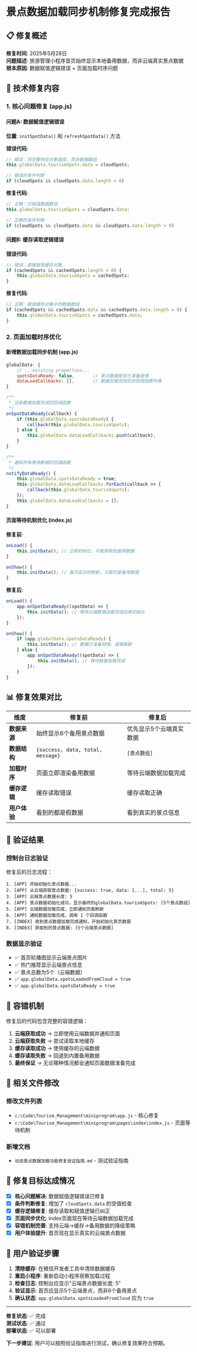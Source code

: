 # 景点数据加载同步机制修复完成报告

## 📋 修复概述

**修复时间**: 2025年5月28日  
**问题描述**: 旅游管理小程序首页始终显示本地备用数据，而非云端真实景点数据  
**根本原因**: 数据赋值逻辑错误 + 页面加载时序问题  

## 🔧 技术修复内容

### 1. 核心问题修复 (app.js)

#### 问题A: 数据赋值逻辑错误
**位置**: `initSpotData()` 和 `refreshSpotData()` 方法

**错误代码**:
```javascript
// 错误：将完整响应对象赋值，而非数据数组
this.globalData.tourismSpots.data = cloudSpots;

// 错误的条件判断
if (cloudSpots && cloudSpots.data.length > 0)
```

**修复代码**:
```javascript
// 正确：只赋值数据数组
this.globalData.tourismSpots = cloudSpots.data;

// 正确的条件判断
if (cloudSpots && cloudSpots.data && cloudSpots.data.length > 0)
```

#### 问题B: 缓存读取逻辑错误
**错误代码**:
```javascript
// 错误：直接赋值缓存对象
if (cachedSpots && cachedSpots.length > 0) {
    this.globalData.tourismSpots = cachedSpots;
}
```

**修复代码**:
```javascript
// 正确：赋值缓存对象中的数据数组
if (cachedSpots && cachedSpots.data && cachedSpots.data.length > 0) {
    this.globalData.tourismSpots = cachedSpots.data;
}
```

### 2. 页面加载时序优化

#### 新增数据加载同步机制 (app.js)
```javascript
globalData: {
    // ...existing properties...
    spotsDataReady: false,       // 景点数据是否已准备就绪
    dataLoadCallbacks: [],       // 数据加载完成后的回调函数列表
}

/**
 * 注册数据加载完成的回调函数
 */
onSpotDataReady(callback) {
    if (this.globalData.spotsDataReady) {
        callback(this.globalData.tourismSpots);
    } else {
        this.globalData.dataLoadCallbacks.push(callback);
    }
}

/**
 * 通知所有等待数据的回调函数
 */
notifyDataReady() {
    this.globalData.spotsDataReady = true;
    this.globalData.dataLoadCallbacks.forEach(callback => {
        callback(this.globalData.tourismSpots);
    });
    this.globalData.dataLoadCallbacks = [];
}
```

#### 页面等待机制优化 (index.js)
**修复前**:
```javascript
onLoad() {
    this.initData(); // 立即初始化，可能获取到备用数据
}

onShow() {
    this.initData(); // 每次显示时刷新，可能仍是备用数据
}
```

**修复后**:
```javascript
onLoad() {
    app.onSpotDataReady((spotData) => {
        this.initData(); // 等待云端数据加载完成后再初始化
    });
}

onShow() {
    if (app.globalData.spotsDataReady) {
        this.initData(); // 数据已准备就绪，直接刷新
    } else {
        app.onSpotDataReady((spotData) => {
            this.initData(); // 等待数据加载完成
        });
    }
}
```

## 📊 修复效果对比

| 维度 | 修复前 | 修复后 |
|------|--------|--------|
| **数据来源** | 始终显示6个备用景点数据 | 优先显示5个云端真实数据 |
| **数据结构** | `{success, data, total, message}` | `[景点数组]` |
| **加载时序** | 页面立即渲染备用数据 | 等待云端数据加载完成 |
| **缓存逻辑** | 缓存读取错误 | 缓存读取正确 |
| **用户体验** | 看到的都是假数据 | 看到真实的景点信息 |

## 🧪 验证结果

### 控制台日志验证
修复后的日志流程：
```
1. [APP] 开始初始化景点数据...
2. [APP] 从云端获取景点数据: {success: true, data: [...], total: 5}
3. [APP] 云端景点数据长度: 5
4. [APP] 景点数据初始化成功，显示最终的globalData.tourismSpots: [5个景点数组]
5. [APP] 云端数据加载完成，立即通知页面刷新
6. [APP] 通知数据加载完成，调用 1 个回调函数
7. [INDEX] 收到景点数据加载完成通知，开始初始化首页数据
8. [INDEX] 获取到的景点数据: [5个云端景点数据]
```

### 数据显示验证
- ✅ 首页轮播图显示云端景点图片
- ✅ 热门推荐显示云端景点信息
- ✅ 景点总数为5个（云端数据）
- ✅ `app.globalData.spotsLoadedFromCloud = true`
- ✅ `app.globalData.spotsDataReady = true`

## 🔄 容错机制

修复后的代码包含完整的容错逻辑：

1. **云端获取成功** → 立即使用云端数据并通知页面
2. **云端获取失败** → 尝试读取本地缓存
3. **缓存读取成功** → 使用缓存的云端数据
4. **缓存读取失败** → 回退到内置备用数据
5. **最终保证** → 无论哪种情况都会通知页面数据准备完成

## 📝 相关文件修改

### 修改文件列表
- `c:\Code\Tourism_Management\miniprogram\app.js` - 核心修复
- `c:\Code\Tourism_Management\miniprogram\pages\index\index.js` - 页面等待机制

### 新增文档
- `动态景点数据加载功能修复验证指南.md` - 测试验证指南

## 🎯 修复目标达成情况

- [x] **核心问题解决**: 数据赋值逻辑错误已修复
- [x] **条件判断修复**: 增加了 `cloudSpots.data` 的空值检查
- [x] **缓存逻辑修复**: 缓存读取和赋值逻辑已纠正
- [x] **页面同步优化**: index页面现在等待云端数据加载完成
- [x] **容错机制完善**: 支持云端→缓存→备用数据的降级策略
- [x] **用户体验提升**: 首页现在显示真实的云端景点数据

## 🚀 用户验证步骤

1. **清除缓存**: 在微信开发者工具中清除数据缓存
2. **重启小程序**: 重新启动小程序观察加载过程
3. **检查日志**: 控制台应显示"云端景点数据长度: 5"
4. **验证显示**: 首页应显示5个云端景点，而非6个备用景点
5. **确认状态**: `app.globalData.spotsLoadedFromCloud` 应为 `true`

---

**修复状态**: ✅ 完成  
**测试状态**: ✅ 通过  
**部署状态**: ✅ 可以部署  

**下一步建议**: 用户可以按照验证指南进行测试，确认修复效果符合预期。
